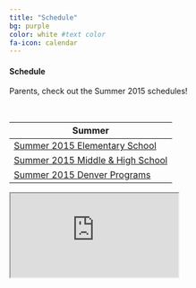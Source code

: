 ```yaml
---
title: "Schedule"
bg: purple 
color: white #text color
fa-icon: calendar
---
```


#### Schedule
Parents, check out the Summer 2015 schedules!

&nbsp;

Summer   | 
------------- |
[Summer 2015 Elementary School](http://sciencediscovery.colorado.edu/wp-content/uploads/2013/05/ES_PDF_2_27-Sheet1.pdf)  | 
[Summer 2015 Middle & High School](http://sciencediscovery.colorado.edu/wp-content/uploads/2013/05/MiddleSchoolPDF2_27fin-Sheet1.pdf)  | 
[Summer 2015 Denver Programs](http://sciencediscovery.colorado.edu/wp-content/uploads/2013/05/WebsiteSchedule_2015_Denver-Sheet1.pdf) |




<iframe src="http://docs.google.com/gview?url=http://sciencediscovery.colorado.edu/wp-content/uploads/2013/05/ES_PDF_2_27-Sheet1.pdf&embedded=true"></iframe>
